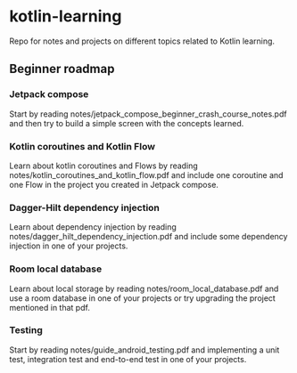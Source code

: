 # kotlin-learning
Repo for notes and projects on different topics related to Kotlin learning.

## Beginner roadmap

### Jetpack compose
Start by reading notes/jetpack_compose_beginner_crash_course_notes.pdf and then try to build a simple screen with the concepts learned.

### Kotlin coroutines and Kotlin Flow
Learn about kotlin coroutines and Flows by reading notes/kotlin_coroutines_and_kotlin_flow.pdf and include one coroutine and one Flow in the project you created in Jetpack compose.

### Dagger-Hilt dependency injection
Learn about dependency injection by reading notes/dagger_hilt_dependency_injection.pdf and include some dependency injection in one of your projects.

### Room local database
Learn about local storage by reading notes/room_local_database.pdf and use a room database in one of your projects or try upgrading the project mentioned in that pdf.

### Testing
Start by reading notes/guide_android_testing.pdf and implementing a unit test, integration test and end-to-end test in one of your projects.